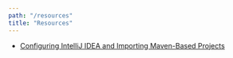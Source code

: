 ```yaml
---
path: "/resources"
title: "Resources"
---
```


- [Configuring IntelliJ IDEA and Importing Maven-Based Projects](/resources/idea-setup)
<!-- - [Compiling Projects with IntelliJ IDEA](/resources/idea-compiling)
- [Testing Projects with IntelliJ IDEA](/resoures/idea-testing) -->